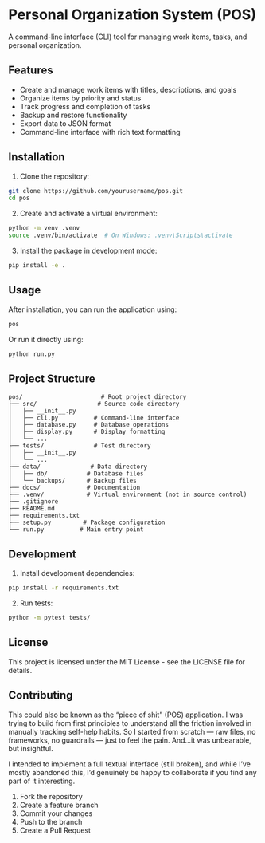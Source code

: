 # Personal Organization System (POS)

A command-line interface (CLI) tool for managing work items, tasks, and personal organization.

## Features

- Create and manage work items with titles, descriptions, and goals
- Organize items by priority and status
- Track progress and completion of tasks
- Backup and restore functionality
- Export data to JSON format
- Command-line interface with rich text formatting

## Installation

1. Clone the repository:
```bash
git clone https://github.com/yourusername/pos.git
cd pos
```

2. Create and activate a virtual environment:
```bash
python -m venv .venv
source .venv/bin/activate  # On Windows: .venv\Scripts\activate
```

3. Install the package in development mode:
```bash
pip install -e .
```

## Usage

After installation, you can run the application using:

```bash
pos
```

Or run it directly using:

```bash
python run.py
```

## Project Structure

```
pos/                      # Root project directory
├── src/                 # Source code directory
│   ├── __init__.py
│   ├── cli.py          # Command-line interface
│   ├── database.py     # Database operations
│   ├── display.py      # Display formatting
│   └── ...
├── tests/              # Test directory
│   ├── __init__.py
│   └── ...
├── data/              # Data directory
│   ├── db/           # Database files
│   └── backups/      # Backup files
├── docs/             # Documentation
├── .venv/            # Virtual environment (not in source control)
├── .gitignore
├── README.md
├── requirements.txt
├── setup.py         # Package configuration
└── run.py          # Main entry point
```

## Development

1. Install development dependencies:
```bash
pip install -r requirements.txt
```

2. Run tests:
```bash
python -m pytest tests/
```

## License

This project is licensed under the MIT License - see the LICENSE file for details.

## Contributing

This could also be known as the “piece of shit” (POS) application. I was trying to build from first principles to understand all the friction involved in manually tracking self-help habits. So I started from scratch — raw files, no frameworks, no guardrails — just to feel the pain. And...it was unbearable, but insightful.

I intended to implement a full textual interface (still broken), and while I’ve mostly abandoned this, I’d genuinely be happy to collaborate if you find any part of it interesting.


1. Fork the repository
2. Create a feature branch
3. Commit your changes
4. Push to the branch
5. Create a Pull Request 